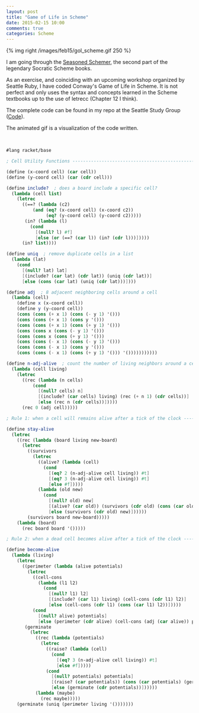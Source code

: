 ```yaml
---
layout: post
title: "Game of Life in Scheme"
date: 2015-02-15 10:00
comments: true
categories: Scheme
---
```


{% img right /images/feb15/gol_scheme.gif 250 %}

I am going through the [Seasoned Schemer](https://www.goodreads.com/book/show/475858.The_Seasoned_Schemer), the second part of the legendary Socratic Scheme books.

As an exercise, and coinciding with an upcoming workshop organized by Seattle Ruby, I have coded Conway's Game of Life in Scheme. It is not perfect and only uses the syntax and concepts learned in the Scheme textbooks up to the use of letrecc (Chapter 12 I think).

The complete code can be found in my repo at the Seattle Study Group ([Code](https://github.com/SeaRbSg/little-schemer/tree/master/sotoseattle/sandbox/game_of_life)).

The animated gif is a visualization of the code written.

<br/>

```scheme
#lang racket/base

; Cell Utility Functions ------------------------------------------------------

(define (x-coord cell) (car cell))
(define (y-coord cell) (car (cdr cell)))

(define include?  ; does a board include a specific cell?
  (lambda (cell list)
    (letrec
      ((==? (lambda (c2)
          (and (eq? (x-coord cell) (x-coord c2))
               (eq? (y-coord cell) (y-coord c2)))))
       (in? (lambda (l)
         (cond
           [(null? l) #f]
           [else (or (==? (car l)) (in? (cdr l)))]))))
      (in? list))))

(define uniq  ; remove duplicate cells in a list
  (lambda (lat)
    (cond
      [(null? lat) lat]
      [(include? (car lat) (cdr lat)) (uniq (cdr lat))]
      [else (cons (car lat) (uniq (cdr lat)))])))

(define adj  ; 8 adjacent neighboring cells around a cell
  (lambda (cell)
    (define x (x-coord cell))
    (define y (y-coord cell))
    (cons (cons (+ x 1) (cons (- y 1) '()))
    (cons (cons (+ x 1) (cons y '()))
    (cons (cons (+ x 1) (cons (+ y 1) '()))
    (cons (cons x (cons (- y 1) '()))
    (cons (cons x (cons (+ y 1) '()))
    (cons (cons (- x 1) (cons (- y 1) '()))
    (cons (cons (- x 1) (cons y '()))
    (cons (cons (- x 1) (cons (+ y 1) '())) '()))))))))))

(define n-adj-alive  ; count the number of living neighbors around a cell
  (lambda (cell living)
    (letrec
      ((rec (lambda (n cells)
          (cond
            [(null? cells) n]
            [(include? (car cells) living) (rec (+ n 1) (cdr cells))]
            [else (rec n (cdr cells))]))))
      (rec 0 (adj cell)))))

; Rule 1: when a cell will remains alive after a tick of the clock ------------

(define stay-alive
  (letrec
    ((rec (lambda (board living new-board)
      (letrec
        ((survivors
          (letrec
            ((alive? (lambda (cell)
              (cond
                [(eq? 2 (n-adj-alive cell living)) #t]
                [(eq? 3 (n-adj-alive cell living)) #t]
                [else #f]))))
            (lambda (old new)
              (cond
                [(null? old) new]
                [(alive? (car old)) (survivors (cdr old) (cons (car old) new))]
                [else (survivors (cdr old) new)])))))
        (survivors board new-board)))))
    (lambda (board)
      (rec board board '()))))

; Rule 2: when a dead cell becomes alive after a tick of the clock ------------

(define become-alive
  (lambda (living)
    (letrec
      ((perimeter (lambda (alive potentials)
        (letrec
          ((cell-cons
            (lambda (l1 l2)
              (cond
                [(null? l1) l2]
                [(include? (car l1) living) (cell-cons (cdr l1) l2)]
                [else (cell-cons (cdr l1) (cons (car l1) l2))]))))
          (cond
            [(null? alive) potentials]
            [else (perimeter (cdr alive) (cell-cons (adj (car alive)) potentials))]))))
       (germinate
         (letrec
           ((rec (lambda (potentials)
             (letrec
               ((raise? (lambda (cell)
                 (cond
                   [(eq? 3 (n-adj-alive cell living)) #t]
                   [else #f]))))
               (cond
                 [(null? potentials) potentials]
                 [(raise? (car potentials)) (cons (car potentials) (germinate (cdr potentials)))]
                 [else (germinate (cdr potentials))])))))
           (lambda (maybe)
             (rec maybe)))))
    (germinate (uniq (perimeter living '()))))))
```

